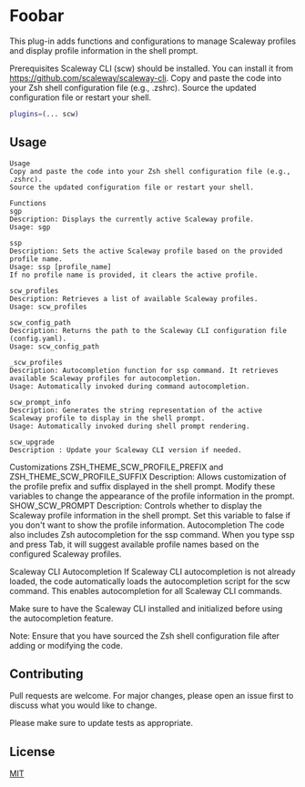 # Foobar
This plug-in adds functions and configurations to manage Scaleway profiles and display profile information in the shell prompt.

Prerequisites
Scaleway CLI (scw) should be installed. You can install it from https://github.com/scaleway/scaleway-cli.
Copy and paste the code into your Zsh shell configuration file (e.g., .zshrc).
Source the updated configuration file or restart your shell.

```bash
plugins=(... scw)
```

## Usage

```shell
Usage
Copy and paste the code into your Zsh shell configuration file (e.g., .zshrc).
Source the updated configuration file or restart your shell.

Functions
sgp
Description: Displays the currently active Scaleway profile.
Usage: sgp

ssp
Description: Sets the active Scaleway profile based on the provided profile name.
Usage: ssp [profile_name]
If no profile name is provided, it clears the active profile.

scw_profiles
Description: Retrieves a list of available Scaleway profiles.
Usage: scw_profiles

scw_config_path
Description: Returns the path to the Scaleway CLI configuration file (config.yaml).
Usage: scw_config_path

_scw_profiles
Description: Autocompletion function for ssp command. It retrieves available Scaleway profiles for autocompletion.
Usage: Automatically invoked during command autocompletion.

scw_prompt_info
Description: Generates the string representation of the active Scaleway profile to display in the shell prompt.
Usage: Automatically invoked during shell prompt rendering.

scw_upgrade 
Description : Update your Scaleway CLI version if needed. 
```

Customizations
ZSH_THEME_SCW_PROFILE_PREFIX and ZSH_THEME_SCW_PROFILE_SUFFIX
Description: Allows customization of the profile prefix and suffix displayed in the shell prompt.
Modify these variables to change the appearance of the profile information in the prompt.
SHOW_SCW_PROMPT
Description: Controls whether to display the Scaleway profile information in the shell prompt.
Set this variable to false if you don't want to show the profile information.
Autocompletion
The code also includes Zsh autocompletion for the ssp command. When you type ssp and press Tab, it will suggest available profile names based on the configured Scaleway profiles.

Scaleway CLI Autocompletion
If Scaleway CLI autocompletion is not already loaded, the code automatically loads the autocompletion script for the scw command. This enables autocompletion for all Scaleway CLI commands.

Make sure to have the Scaleway CLI installed and initialized before using the autocompletion feature.

Note: Ensure that you have sourced the Zsh shell configuration file after adding or modifying the code.


## Contributing

Pull requests are welcome. For major changes, please open an issue first
to discuss what you would like to change.

Please make sure to update tests as appropriate.

## License

[MIT](https://choosealicense.com/licenses/mit/)